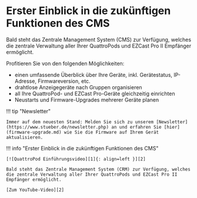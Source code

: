 # Erster Einblick in die zukünftigen Funktionen des CMS

Bald steht das Zentrale Management System (CMS) zur Verfügung, welches die zentrale Verwaltung aller Ihrer QuattroPods und EZCast Pro II Empfänger ermöglicht.

Profitieren Sie von den folgenden Möglichkeiten:

 * einen umfassende Überblick über Ihre Geräte, inkl. Gerätestatus, IP-Adresse, Firmwareversion, etc.
 * drahtlose Anzeigegeräte nach Gruppen organisieren
 * all Ihre QuattroPod- und EZCast Pro-Geräte gleichzeitig einrichten
 * Neustarts und Firmware-Upgrades mehrerer Geräte planen

!!! tip "Newsletter"

    Immer auf dem neuesten Stand: Melden Sie sich zu unserem [Newsletter](https://www.stueber.de/newsletter.php) an und erfahren Sie [hier](firmware-upgrade.md) wie Sie die Firmware auf Ihrem Gerät aktualisieren.
	
!!! info "Erster Einblick in die zukünftigen Funktionen des CMS"

    [![QuattroPod Einführungsvideo][1]{: align=left }][2]
	
	Bald steht das Zentrale Management System (CRM) zur Verfügung, welches die zentrale Verwaltung aller Ihrer QuattroPods und EZCast Pro II Empfänger ermöglicht.
	
	[Zum YouTube-Video][2]

  [1]: /assets/img/thumbnail.video.cms.png
  [2]: https://youtu.be/Gr1HSE8Keso